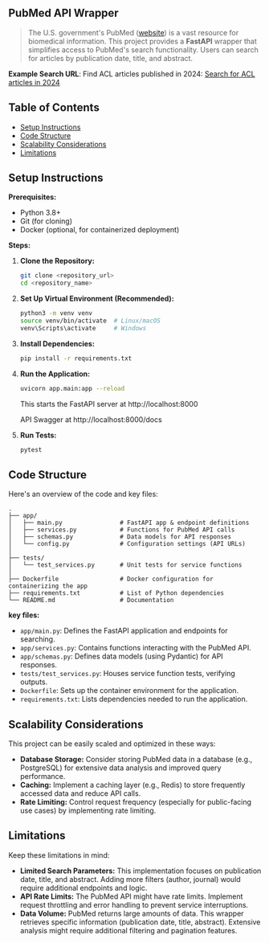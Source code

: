 ## PubMed API Wrapper


> The U.S. government's PubMed ([website](https://pubmed.ncbi.nlm.nih.gov)) is a vast resource for biomedical information. This project provides a **FastAPI** wrapper that simplifies access to PubMed's search functionality. Users can search for articles by publication date, title, and abstract.

**Example Search URL**: Find ACL articles published in 2024: [Search for ACL articles in 2024](https://pubmed.ncbi.nlm.nih.gov/?term=acl&filter=dates.2024/1/1-2024/12/31)

## Table of Contents

* [Setup Instructions](#setup-instructions)
* [Code Structure](#code-structure)
* [Scalability Considerations](#scalability-considerations)
* [Limitations](#limitations)

## Setup Instructions

**Prerequisites:**

* Python 3.8+
* Git (for cloning)
* Docker (optional, for containerized deployment)

**Steps:**

1. **Clone the Repository:**

   ```bash
   git clone <repository_url>
   cd <repository_name>
   ```

2. **Set Up Virtual Environment (Recommended):**

   ```bash
   python3 -m venv venv
   source venv/bin/activate  # Linux/macOS
   venv\Scripts\activate     # Windows
   ```

3. **Install Dependencies:**

   ```bash
   pip install -r requirements.txt
   ```

4. **Run the Application:**

   ```bash
   uvicorn app.main:app --reload
   ```

   This starts the FastAPI server at http://localhost:8000

   API Swagger at http://localhost:8000/docs


5. **Run Tests:**

   ```bash
   pytest
   ```

## Code Structure

Here's an overview of the code and key files:

```
.
├── app/
│   ├── main.py                # FastAPI app & endpoint definitions
│   ├── services.py            # Functions for PubMed API calls
│   ├── schemas.py             # Data models for API responses
│   └── config.py              # Configuration settings (API URLs)
│
├── tests/
│   └── test_services.py       # Unit tests for service functions
│
├── Dockerfile                 # Docker configuration for containerizing the app
├── requirements.txt           # List of Python dependencies
└── README.md                  # Documentation
```

**key files:**

- `app/main.py`: Defines the FastAPI application and endpoints for searching.
- `app/services.py`: Contains functions interacting with the PubMed API.
- `app/schemas.py`: Defines data models (using Pydantic) for API responses.
- `tests/test_services.py`: Houses service function tests, verifying outputs.
- `Dockerfile`: Sets up the container environment for the application.
- `requirements.txt`: Lists dependencies needed to run the application.

## Scalability Considerations

This project can be easily scaled and optimized in these ways:

* **Database Storage:** Consider storing PubMed data in a database (e.g., PostgreSQL) for extensive data analysis and improved query performance.
* **Caching:** Implement a caching layer (e.g., Redis) to store frequently accessed data and reduce API calls.
* **Rate Limiting:**  Control request frequency (especially for public-facing use cases) by implementing rate limiting.
 

## Limitations

Keep these limitations in mind:

* **Limited Search Parameters:** This implementation focuses on publication date, title, and abstract.  Adding more filters (author, journal) would require additional endpoints and logic.
* **API Rate Limits:**  The PubMed API might have rate limits. Implement request throttling and error handling to prevent service interruptions.
* **Data Volume:** PubMed returns large amounts of data. This wrapper retrieves specific information (publication date, title, abstract). Extensive analysis might require additional filtering and pagination features.

